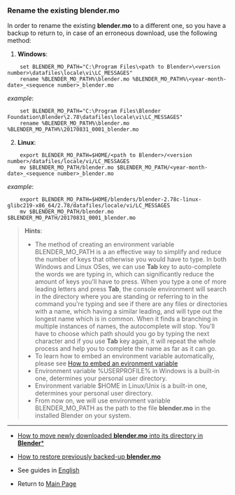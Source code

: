 ### Rename the existing blender.mo
In order to rename the existing **blender.mo** to a different one, so you have a backup to return to, in case of an erroneous download, use the following method:

1. **Windows**:
```shell
    set BLENDER_MO_PATH="C:\Program Files\<path to Blender>\<version number>\datafiles\locale\vi\LC_MESSAGES"
    rename %BLENDER_MO_PATH%\blender.mo %BLENDER_MO_PATH%\<year-month-date>_<sequence number>_blender.mo    
```
*example*:
```shell
    set BLENDER_MO_PATH="C:\Program Files\Blender Foundation\Blender\2.78\datafiles\locale\vi\LC_MESSAGES"
    rename %BLENDER_MO_PATH%\blender.mo %BLENDER_MO_PATH%\20170831_0001_blender.mo
```    

2. **Linux**:
```shell
    export BLENDER_MO_PATH=$HOME/<path to Blender>/<version number>/datafiles/locale/vi/LC_MESSAGES
    mv $BLENDER_MO_PATH/blender.mo $BLENDER_MO_PATH/<year-month-date>_<sequence number>_blender.mo  
```
*example*:
```shell
    export BLENDER_MO_PATH=$HOME/blenders/blender-2.78c-linux-glibc219-x86_64/2.78/datafiles/locale/vi/LC_MESSAGES
    mv $BLENDER_MO_PATH/blender.mo $BLENDER_MO_PATH/20170831_0001_blender.mo
```                                
    
> **Hints**: 
> - The method of creating an environment variable BLENDER_MO_PATH is a an effective way to simplify and reduce the number of keys that otherwise you would have to type. In both Windows and Linux OSes, we can use **Tab** key to auto-complete the words we are typing in, which can significantly reduce the amount of keys you'll have to press. When you type a one of more leading letters and press **Tab**, the console environment will search in the directory where you are standing or referring to in the command you're typing and see if there are any files or directories with a name, which having a similar leading, and will type out the longest name which is in common. When it finds a branching in multiple instances of names, the autocomplete will stop. You'll have to choose which path should you go by typing the next character and if you use **Tab** key again, it will repeat the whole process and help you to complete the name as far as it can go.
> - To learn how to embed an environment variable automatically, please see [How to embed an evironment variable](en_embed_environment_variables.md)
> - Environment variable %USERPROFILE% in Windows is a built-in one, determines your personal user directory.
> - Environment variable $HOME in Linux/Unix is a built-in one, determines your personal user directory.
> - From now on, we will use environment variable BLENDER_MO_PATH as the path to the file **blender.mo** in the installed Blender on your system.

---
- [How to move newly downloaded **blender.mo** into its directory in **Blender***](en_move_new_blender_mo_into_place.md)

- [How to restore previously backed-up **blender.mo**](en_restore_from_backup_blender_mo.md)

- See guides in [English](en_readme.md)

- Return to [Main Page](https://github.com/hoangduytran/blender-internationalisation)
